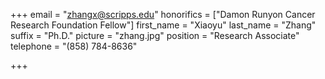 +++
email = "zhangx@scripps.edu"
honorifics = ["Damon Runyon Cancer Research Foundation Fellow"]
first_name = "Xiaoyu"
last_name = "Zhang"
suffix = "Ph.D."
picture = "zhang.jpg"
position = "Research Associate"
telephone = "(858) 784-8636"

+++

